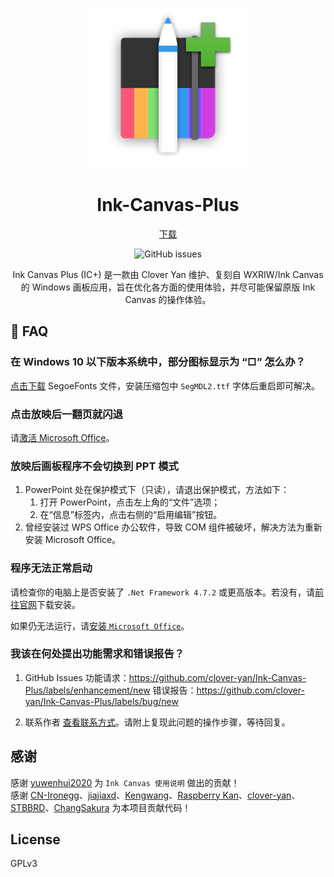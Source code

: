 <div align="center">

[![LOGO](Ink%20Canvas/Resources/InkCanvas.png?raw=true "LOGO")](# "LOGO")

# Ink-Canvas-Plus
[下载](https://www.khyan.top/apps/Ink-Canvas-Plus/installer "从 khyan.top 下载")
  
![GitHub issues](https://img.shields.io/github/issues/clover-yan/Ink-Canvas-Plus?logo=github)

Ink Canvas Plus (IC+) 是一款由 Clover Yan 维护、复刻自 WXRIW/Ink Canvas 的 Windows 画板应用，旨在优化各方面的使用体验，并尽可能保留原版 Ink Canvas 的操作体验。
</div>

## 📗 FAQ
### 在 Windows 10 以下版本系统中，部分图标显示为 “□” 怎么办？
[点击下载](https://aka.ms/SegoeFonts "SegoeFonts") SegoeFonts 文件，安装压缩包中 `SegMDL2.ttf` 字体后重启即可解决。

### 点击放映后一翻页就闪退
请[激活 Microsoft Office](https://www.coolhub.top/archives/14)。

### 放映后画板程序不会切换到 PPT 模式
1. PowerPoint 处在保护模式下（只读），请退出保护模式，方法如下：
   1. 打开 PowerPoint，点击左上角的“文件”选项；
   2. 在“信息”标签内，点击右侧的“启用编辑”按钮。
2. 曾经安装过 WPS Office 办公软件，导致 COM 组件被破坏，解决方法为重新安装 Microsoft Office。

### 程序无法正常启动
请检查你的电脑上是否安装了 `.Net Framework 4.7.2` 或更高版本。若没有，请[前往官网](https://dotnet.microsoft.com/zh-cn/download/dotnet-framework/thank-you/net472-offline-installer "下载 .Net Framework 4.7.2")下载安装。

如果仍无法运行，请[安装 `Microsoft Office`](https://www.coolhub.top/archives/11)。

### 我该在何处提出功能需求和错误报告？

1. GitHub Issues
  功能请求：https://github.com/clover-yan/Ink-Canvas-Plus/labels/enhancement/new
  错误报告：https://github.com/clover-yan/Ink-Canvas-Plus/labels/bug/new

1. 联系作者
    [查看联系方式](https://www.khyan.top/contact "联系作者")。请附上复现此问题的操作步骤，等待回复。


## 感谢
感谢 [yuwenhui2020](https://github.com/yuwenhui2020) 为 `Ink Canvas 使用说明` 做出的贡献！  
感谢 [CN-Ironegg](https://github.com/CN-Ironegg)、[jiajiaxd](https://github.com/jiajiaxd)、[Kengwang](https://github.com/kengwang)、[Raspberry Kan](https://github.com/Raspberry-Monster)、[clover-yan](https://github.com/clover-yan)、[STBBRD](https://github.com/STBBRD)、[ChangSakura](https://github.com/WuChanging) 为本项目贡献代码！  

## License
GPLv3